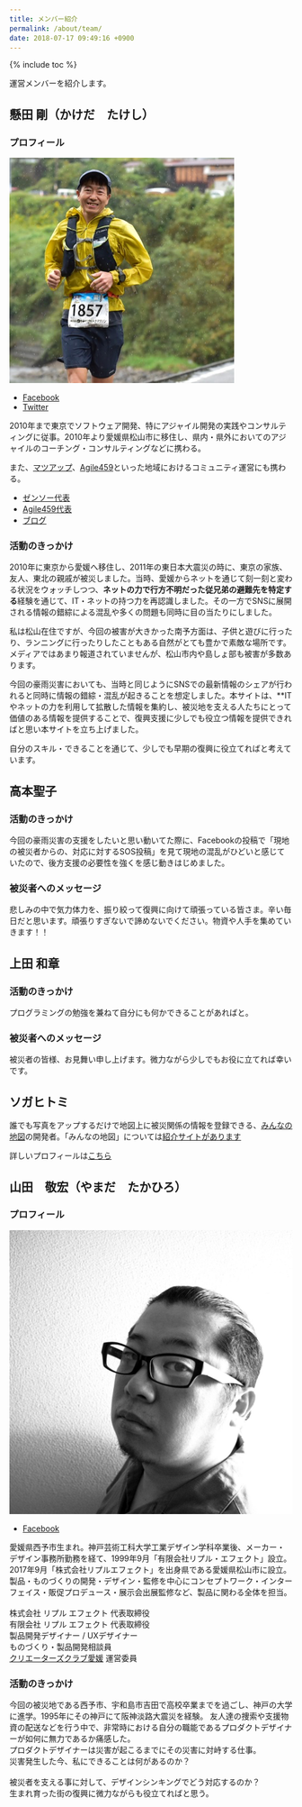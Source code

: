 ```yaml
---
title: メンバー紹介
permalink: /about/team/
date: 2018-07-17 09:49:16 +0900
---
```

{% include toc %}


運営メンバーを紹介します。

## 懸田 剛（かけだ　たけし）

### プロフィール

![Kakeda](/assets/images/profile/kakeda.png)

- [Facebook](https://www.facebook.com/takeshi.kakeda)
- [Twitter](https://twitter.com/kkd)

2010年まで東京でソフトウェア開発、特にアジャイル開発の実践やコンサルティングに従事。2010年より愛媛県松山市に移住し、県内・県外においてのアジャイルのコーチング・コンサルティングなどに携わる。

また、[マツアップ](http://matsuyama-up.com/)、[Agile459](http://agile459.github.io)といった地域におけるコミュニティ運営にも携わる。

- [ゼンソー代表](http://zensow.jp/)
- [Agile459代表](http://agile459.github.io)
- [ブログ](http://medium.com/kkds-remarks)

### 活動のきっかけ
2010年に東京から愛媛へ移住し、2011年の東日本大震災の時に、東京の家族、友人、東北の親戚が被災しました。当時、愛媛からネットを通じて刻一刻と変わる状況をウォッチしつつ、**ネットの力で行方不明だった従兄弟の避難先を特定する**経験を通じて、IT・ネットの持つ力を再認識しました。その一方でSNSに展開される情報の錯綜による混乱や多くの問題も同時に目の当たりにしました。

私は松山在住ですが、今回の被害が大きかった南予方面は、子供と遊びに行ったり、ランニングに行ったりしたこともある自然がとても豊かで素敵な場所です。メディアではあまり報道されていませんが、松山市内や島しょ部も被害が多数あります。

今回の豪雨災害においても、当時と同じようにSNSでの最新情報のシェアが行われると同時に情報の錯綜・混乱が起きることを想定しました。本サイトは、**ITやネットの力を利用して拡散した情報を集約し、被災地を支える人たちにとって価値のある情報を提供することで、復興支援に少しでも役立つ情報を提供できればと思い本サイトを立ち上げました。

自分のスキル・できることを通じて、少しでも早期の復興に役立てればと考えています。

## 高本聖子

### 活動のきっかけ

今回の豪雨災害の支援をしたいと思い動いてた際に、Facebookの投稿で「現地の被災者からの、対応に対するSOS投稿」を見て現地の混乱がひどいと感じていたので、後方支援の必要性を強くを感じ動きはじめました。

### 被災者へのメッセージ

悲しみの中で気力体力を、振り絞って復興に向けて頑張っている皆さま。辛い毎日だと思います。頑張りすぎないで諦めないでください。物資や人手を集めていきます！！

## 上田 和章

### 活動のきっかけ

プログラミングの勉強を兼ねて自分にも何かできることがあればと。

### 被災者へのメッセージ

被災者の皆様、お見舞い申し上げます。微力ながら少しでもお役に立てれば幸いです。

## ソガヒトミ

誰でも写真をアップするだけで地図上に被災関係の情報を登録できる、[みんなの地図](https://minchizu-e6818.firebaseapp.com/)の開発者。「みんなの地図」については[紹介サイトがあります](https://daichancorgi.github.io/minchizu-lp/)

詳しいプロフィールは[こちら](https://daichancorgi.github.io/minchizu-lp/minchizu/2018/07/15/profile-minchizu.html)

## 山田　敬宏（やまだ　たかひろ）

### プロフィール

![yamada](/assets/images/profile/yamada.jpg)

- [Facebook](https://www.facebook.com/ripple.yamada)

愛媛県西予市生まれ。神戸芸術工科大学工業デザイン学科卒業後、メーカー・デザイン事務所勤務を経て、1999年9月「有限会社リプル・エフェクト」設立。2017年9月「株式会社リプルエフェクト」を出身県である愛媛県松山市に設立。製品・ものづくりの開発・デザイン・監修を中心にコンセプトワーク・インターフェイス・販促プロデュース・展示会出展監修など、製品に関わる全体を担当。
<br><br>
株式会社 リプル エフェクト 代表取締役<br>
有限会社 リプル エフェクト 代表取締役<br>
製品開発デザイナー / UXデザイナー<br>
ものづくり・製品開発相談員<br>
[クリエーターズクラブ愛媛](http://cce-web.jp/) 運営委員

### 活動のきっかけ
今回の被災地である西予市、宇和島市吉田で高校卒業までを過ごし、神戸の大学に進学。1995年にその神戸にて阪神淡路大震災を経験。
友人達の捜索や支援物資の配送などを行う中で、非常時における自分の職能であるプロダクトデザイナーが如何に無力であるか痛感した。<br>
プロダクトデザイナーは災害が起こるまでにその災害に対峙する仕事。<br>
災害発生した今、私にできることは何があるのか？<br>
<br>
被災者を支える事に対して、デザインシンキングでどう対応するのか？<br>
生まれ育った街の復興に微力ながらも役立てればと思う。
